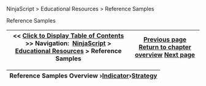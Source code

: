 ﻿
NinjaScript > Educational Resources > Reference Samples

Reference Samples

| << [Click to Display Table of Contents](reference_samples.md) >> **Navigation:**     [NinjaScript](ninjascript-1.md) > [Educational Resources](educational_resources-1.md) > Reference Samples | [Previous page](working_with_price_series-1.md) [Return to chapter overview](educational_resources-1.md) [Next page](indicator2-1.md) |
| --- | --- |

| Reference Samples Overview ›[Indicator](indicator2-1.md)›[Strategy](strategy2-1.md) |
| --- |
